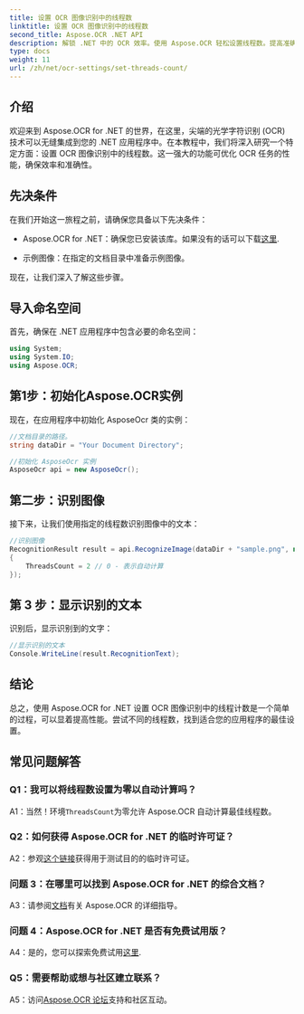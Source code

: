 ```yaml
---
title: 设置 OCR 图像识别中的线程数
linktitle: 设置 OCR 图像识别中的线程数
second_title: Aspose.OCR .NET API
description: 解锁 .NET 中的 OCR 效率。使用 Aspose.OCR 轻松设置线程数。提高准确性和速度。
type: docs
weight: 11
url: /zh/net/ocr-settings/set-threads-count/
---
```

## 介绍

欢迎来到 Aspose.OCR for .NET 的世界，在这里，尖端的光学字符识别 (OCR) 技术可以无缝集成到您的 .NET 应用程序中。在本教程中，我们将深入研究一个特定方面：设置 OCR 图像识别中的线程数。这一强大的功能可优化 OCR 任务的性能，确保效率和准确性。

## 先决条件

在我们开始这一旅程之前，请确保您具备以下先决条件：

-  Aspose.OCR for .NET：确保您已安装该库。如果没有的话可以下载[这里](https://releases.aspose.com/ocr/net/).

- 示例图像：在指定的文档目录中准备示例图像。

现在，让我们深入了解这些步骤。

## 导入命名空间

首先，确保在 .NET 应用程序中包含必要的命名空间：

```csharp
using System;
using System.IO;
using Aspose.OCR;
```

## 第1步：初始化Aspose.OCR实例

现在，在应用程序中初始化 AsposeOcr 类的实例：

```csharp
//文档目录的路径。
string dataDir = "Your Document Directory";

//初始化 AsposeOcr 实例
AsposeOcr api = new AsposeOcr();
```

## 第二步：识别图像

接下来，让我们使用指定的线程数识别图像中的文本：

```csharp
//识别图像
RecognitionResult result = api.RecognizeImage(dataDir + "sample.png", new RecognitionSettings
{
    ThreadsCount = 2 // 0 - 表示自动计算
});
```

## 第 3 步：显示识别的文本

识别后，显示识别到的文字：

```csharp
//显示识别的文本
Console.WriteLine(result.RecognitionText);
```

## 结论

总之，使用 Aspose.OCR for .NET 设置 OCR 图像识别中的线程计数是一个简单的过程，可以显着提高性能。尝试不同的线程数，找到适合您的应用程序的最佳设置。

## 常见问题解答

### Q1：我可以将线程数设置为零以自动计算吗？

 A1：当然！环境`ThreadsCount`为零允许 Aspose.OCR 自动计算最佳线程数。

### Q2：如何获得 Aspose.OCR for .NET 的临时许可证？

 A2：参观[这个链接](https://purchase.aspose.com/temporary-license/)获得用于测试目的的临时许可证。

### 问题 3：在哪里可以找到 Aspose.OCR for .NET 的综合文档？

 A3：请参阅[文档](https://reference.aspose.com/ocr/net/)有关 Aspose.OCR 的详细指导。

### 问题 4：Aspose.OCR for .NET 是否有免费试用版？

 A4：是的，您可以探索免费试用[这里](https://releases.aspose.com/).

### Q5：需要帮助或想与社区建立联系？

 A5：访问[Aspose.OCR 论坛](https://forum.aspose.com/c/ocr/16)支持和社区互动。